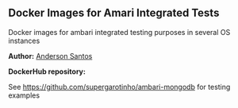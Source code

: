 ## Docker Images for Amari Integrated Tests
Docker images for ambari integrated testing purposes in several OS instances

**Author:** [Anderson Santos](https://br.linkedin.com/in/andersonrss)

**DockerHub repository:** 


See https://github.com/supergarotinho/ambari-mongodb for testing examples
